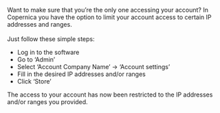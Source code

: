 Want to make sure that you’re the only one accessing your account? In
Copernica you have the option to limit your account access to certain IP
addresses and ranges. \
 \
 Just follow these simple steps:

-   Log in to the software
-   Go to ‘Admin’
-   Select ‘Account Company Name’ -\> ‘Account settings’
-   Fill in the desired IP addresses and/or ranges
-   Click ‘Store’

The access to your account has now been restricted to the IP addresses
and/or ranges you provided. 
